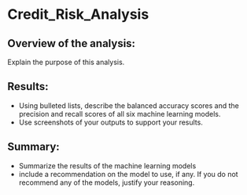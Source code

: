 # Credit_Risk_Analysis
## Overview of the analysis:
Explain the purpose of this analysis.

## Results: 
* Using bulleted lists, describe the balanced accuracy scores and the precision and recall scores of all six machine learning models. 
* Use screenshots of your outputs to support your results.

## Summary: 
* Summarize the results of the machine learning models
* include a recommendation on the model to use, if any. If you do not recommend any of the models, justify your reasoning.
